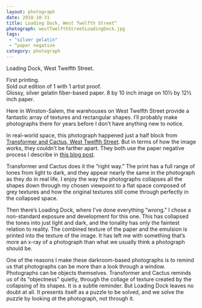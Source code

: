 ```yaml
---
layout: photograph
date: 2018-10-31
title: Loading Dock, West Twelfth Street“
photograph: westTwelfthStreetLoadingDock.jpg
tags: 
 - "silver gelatin"
 - “paper negative
category: photograph
---
```

Loading Dock, West Twelfth Street.

First printing.  
Sold out edition of 1 with 1 artist proof.  
Glossy, silver gelatin fiber-based paper. 8 by 10 inch image on 10&frac12; by 12&frac12; inch paper.

Here in Winston-Salem, the warehouses on West Twelfth Street provide a fantastic array of textures and rectangular shapes. I’ll probably make photographs there for years before I don’t have anything new to notice.

In real-world space, this photograph happened just a half block from [Transformer and Cactus, West Twelfth Street](/photographs/transformer-and-cactus-west-twelfth-street). But in terms of how the image works, they couldn’t be farther apart. They both use the paper negative process I describe in [this blog post](/blog/large-format-paper-negative). 

Transformer and Cactus does it the “right way.” The print has a full range of tones from light to dark, and they appear nearly the same in the photograph as they do in real life. I enjoy the way the photographs collapses all the shapes down through my chosen viewpoint to a flat space composed of grey textures and how the original textures still come through perfectly in the collapsed space.

Then there’s Loading Dock, where I’ve done everything “wrong.” I chose a non-standard exposure and development for this one. This has collapsed the tones into just light and dark, and the tonality has only the faintest relation to reality. The combined texture of the paper and the emulsion is printed into the texture of the image. It has left me with something that’s more an x-ray of a photograph than what we usually think a photograph should be. 

One of the reasons I make these darkroom-based photographs is to remind us that photographs can be more than a look through a window. Photographs can be objects  themselves. Transformer and Cactus reminds us of its “objectness” quietly, through the collage of texture created by the collapsing of its shapes. It is a subtle reminder. But Loading Dock leaves no doubt at all. It presents itself as a puzzle to be solved, and we solve the puzzle by looking _at_ the photograph, not through it.

